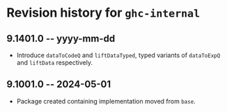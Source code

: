 # Revision history for `ghc-internal`

## 9.1401.0 -- yyyy-mm-dd

* Introduce `dataToCodeQ` and `liftDataTyped`, typed variants of `dataToExpQ` and `liftData` respectively.

## 9.1001.0 -- 2024-05-01

* Package created containing implementation moved from `base`.

